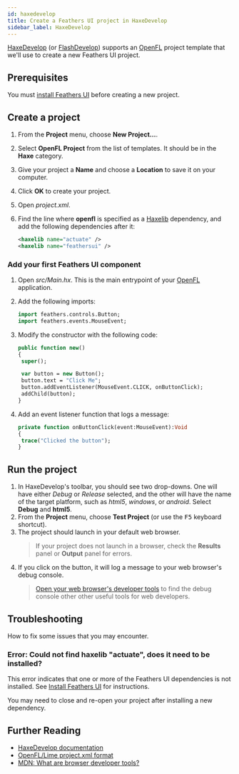```yaml
---
id: haxedevelop
title: Create a Feathers UI project in HaxeDevelop
sidebar_label: HaxeDevelop
---
```


[HaxeDevelop](https://haxedevelop.org/) (or [FlashDevelop](https://flashdevelop.org/)) supports an [OpenFL](https://openfl.org/) project template that we'll use to create a new Feathers UI project.

## Prerequisites

You must [install Feathers UI](installation.md) before creating a new project.

## Create a project

1. From the **Project** menu, choose **New Project…**.

1. Select **OpenFL Project** from the list of templates. It should be in the **Haxe** category.

1. Give your project a **Name** and choose a **Location** to save it on your computer.

1. Click **OK** to create your project.

1. Open _project.xml_.

1. Find the line where **openfl** is specified as a [Haxelib](https://lib.haxe.org/) dependency, and add the following dependencies after it:

   ```xml
   <haxelib name="actuate" />
   <haxelib name="feathersui" />
   ```

### Add your first Feathers UI component

1. Open _src/Main.hx_. This is the main entrypoint of your [OpenFL](https://openfl.org/) application.

1. Add the following imports:

   ```hx
   import feathers.controls.Button;
   import feathers.events.MouseEvent;
   ```

1. Modify the constructor with the following code:

   ```hx
   public function new()
   {
   	super();

   	var button = new Button();
   	button.text = "Click Me";
   	button.addEventListener(MouseEvent.CLICK, onButtonClick);
   	addChild(button);
   }
   ```

1. Add an event listener function that logs a message:

   ```hx
   private function onButtonClick(event:MouseEvent):Void
   {
   	trace("Clicked the button");
   }
   ```

## Run the project

1. In HaxeDevelop's toolbar, you should see two drop-downs. One will have either _Debug_ or _Release_ selected, and the other will have the name of the target platform, such as _html5_, _windows_, or _android_. Select **Debug** and **html5**.
1. From the **Project** menu, choose **Test Project** (or use the <kbd>F5</kbd> keyboard shortcut).
1. The project should launch in your default web browser.
   > If your project does not launch in a browser, check the **Results** panel or **Output** panel for errors.
1. If you click on the button, it will log a message to your web browser's debug console.
   > [Open your web browser's developer tools](https://developer.mozilla.org/en-US/docs/Learn/Common_questions/What_are_browser_developer_tools) to find the debug console other other useful tools for web developers.

## Troubleshooting

How to fix some issues that you may encounter.

### Error: Could not find haxelib "actuate", does it need to be installed?

This error indicates that one or more of the Feathers UI dependencies is not installed. See [Install Feathers UI](installation.md) for instructions.

You may need to close and re-open your project after installing a new dependency.

## Further Reading

- [HaxeDevelop documentation](https://haxedevelop.org/system-requirements.html)
- [OpenFL/Lime project.xml format](https://lime.software/docs/project-files/xml-format/)
- [MDN: What are browser developer tools?](https://developer.mozilla.org/en-US/docs/Learn/Common_questions/What_are_browser_developer_tools)

